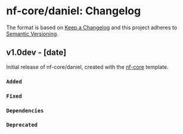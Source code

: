 # nf-core/daniel: Changelog

The format is based on [Keep a Changelog](https://keepachangelog.com/en/1.0.0/)
and this project adheres to [Semantic Versioning](https://semver.org/spec/v2.0.0.html).

## v1.0dev - [date]

Initial release of nf-core/daniel, created with the [nf-core](https://nf-co.re/) template.

### `Added`

### `Fixed`

### `Dependencies`

### `Deprecated`
